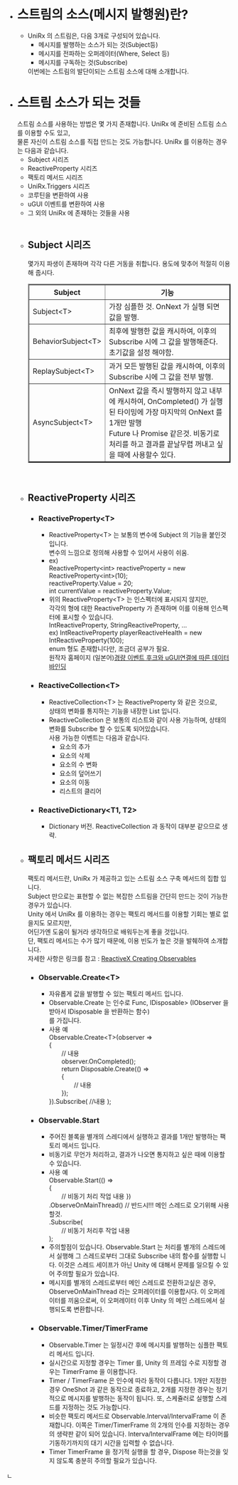 <ul>
  <li><h1>스트림의 소스(메시지 발행원)란?</h1>
    <ul>
      <li>
        UniRx 의 스트림은, 다음 3개로 구성되어 있습니다.
        <ul>
          <li>메시지를 발행하는 소스가 되는 것(Subject등)</li>
          <li>메시지를 전파하는 오퍼레이터(Where, Select 등)</li>
          <li>메시지를 구독하는 것(Subscribe)</li>
        </ul>
        이번에는 스트림의 발단이되는 스트림 소스에 대해 소개합니다.
      </li>
    </ul>
  </li>
  
  <li><h1>스트림 소스가 되는 것들</h1>
    스트림 소스를 사용하는 방법은 몇 가지 존재합니다. UniRx 에 준비된 스트림 소스를 이용할 수도 있고,<br>
    물론 자신이 스트림 소스를 직접 만드는 것도 가능합니다. UniRx 를 이용하는 경우는 다음과 같습니다.
    <ul>
      <li>Subject 시리즈</l>
      <li>ReactiveProperty 시리즈</li>
      <li>팩토리 메서드 시리즈</li>
      <li>UniRx.Triggers 시리즈</li>
      <li>코루틴을 변환하여 사용</li>
      <li>uGUI 이벤트를 변환하여 사용</li>
      <li>그 외의 UniRx 에 존재하는 것들을 사용</li>
    </ul><br>
    <ul>
      <li>
        <h2>Subject 시리즈</h2>
        몇가지 파생이 존재하며 각각 다른 거동을 취합니다. 용도에 맞추어 적절히 이용해 줍시다.
        <table border="2">
          <tr>
            <th>Subject</th>
            <th>기능</th>
          </tr>
          <tr>
            <td>Subject&ltT&gt</td>
            <td>가장 심플한 것. OnNext 가 실행 되면 값을 발행.</td>
          </tr>
          <tr>
            <td>BehaviorSubject&ltT&gt</td>
            <td>최후에 발행한 값을 캐시하여, 이후의 Subscribe 시에 그 값을 발행해준다.<br>
                초기값을 설정 해야함.
            </td>
          </tr>
          <tr>
            <td>ReplaySubject&ltT&gt</td>
            <td>과거 모든 발행된 값을 캐시하여, 이후의 Subscribe 시에 그 값을 전부 발행.</td>
          </tr>
          <tr>
            <td>AsyncSubject&ltT&gt</td>
            <td>OnNext 값을 즉시 발행하지 않고 내부에 캐시하여, OnCompleted() 가 실행된 타이밍에 가장 마지막의 OnNext 를 1개만 발행<br>
                Future 나 Promise 같은것. 비동기로 처리를 하고 결과를 끝날무렵 꺼내고 싶을 때에 사용할수 있다.
            </td>
          </tr>
        </table>
      </li><br>
      <li>
        <h2>ReactiveProperty 시리즈</h2>
        <ul>
          <li><h3>ReactiveProperty&ltT&gt</h3>
          <ul>
            <li>ReactiveProperty&ltT&gt 는 보통의 변수에 Subject 의 기능을 붙인것 입니다.<br>
              변수의 느낌으로 정의해 사용할 수 있어서 사용이 쉬움.
            </li>
            <li>ex)<br>
              ReactiveProperty&ltint&gt reactiveProperty = new ReactiveProperty&ltint&gt(10);<br>
              reactiveProperty.Value = 20;<br>
              int currentValue = reactiveProperty.Value;<br>
            </li>
            <li>위의 ReactiveProperty&ltT&gt 는 인스펙터에 표시되지 않지만,<br>
                각각의 형에 대한 ReactiveProperty 가 존재하며 이를 이용해 인스펙터에 표시할 수 있습니다.<br>
                IntReactiveProperty, StringReactiveProperty, ...<br>
                ex) IntReactiveProperty playerReactiveHealth = new IntReactiveProperty(100);<br>
                enum 형도 존재합니다만, 조금더 공부가 필요.<br>
                원작자 홈페이지 (일본어)<a href="http://neue.cc/2015/04/13_510.html">경량 이벤트 후크와 uGUI연결에 따른 데이터바인딩</a>
            </li>
          </ul>
          </li>
          <li><h3>ReactiveCollection&ltT&gt</h3>
          <ul>
            <li>ReactiveCollection&ltT&gt 는 ReactiveProperty 와 같은 것으로,<br>
                상태의 변화를 통지하는 기능을 내장한 List<T> 입니다.
            </li>
            <li>ReactiveCollection 은 보통의 리스트와 같이 사용 가능하며, 상태의 변화를 Subscribe 할 수 있도록 되어있습니다.<br>
                사용 가능한 이벤트는 다음과 같습니다.
              <ul>
                <li>요소의 추가</li>
                <li>요소의 삭제</li>
                <li>요소의 수 변화</li>
                <li>요소의 덮어쓰기</li>
                <li>요소의 이동</li>
                <li>리스트의 클리어</li>
              </ul>
            </li>
          </ul>
          </li>
          <li><h3>ReactiveDictionary&ltT1, T2&gt</h3>
          <ul>
              <li>Dictionary 버전. ReactiveCollection 과 동작이 대부분 같으므로 생략.</li>
          </ul>
          </li>
        </ul>
      </li>
      <li><h2>팩토리 메서드 시리즈</h2>
        팩토리 메서드란, UniRx 가 제공하고 있는 스트림 소스 구축 메서드의 집합 입니다.<br>
        Subject 만으로는 표현할 수 없는 복잡한 스트림을 간단히 만드는 것이 가능한 경우가 있습니다.<br>
        Unity 에서 UniRx 를 이용하는 경우는 팩토리 메서드를 이용할 기회는 별로 없을지도 모르지만,<br>
        어딘가엔 도움이 될거라 생각하므로 배워두는게 좋을 것입니다.<br>
        단, 팩토리 메서드는 수가 많기 때문에, 이용 빈도가 높은 것을 발췌하여 소개합니다.<br>
        자세한 사항은 링크를 참고 : 
        <a href="http://reactivex.io/documentation/ko/operators.html">ReactiveX Creating Observables</a><br>
        <ul>
          <li><h3>Observable.Create&ltT&gt</h3>
            <ul>
              <li>자유롭게 값을 발행할 수 있는 팩토리 메서드 입니다.</li>
              <li>Observable.Create 는 인수로 Func<IObserver<T>, IDisposable> 
                (IObserver<T> 을 받아서 IDisposable 을 반환하는 함수)<br>
                를 가집니다.</li>
              <li>사용 예<br>
                Observable.Create&ltT&gt(observer =&gt<br>
                {<br>
                &emsp;&emsp;// 내용<br>
                &emsp;&emsp;observer.OnCompleted();<br>
                &emsp;&emsp;return Disposable.Create(() =&gt<br>
                &emsp;&emsp;{<br>
                &emsp;&emsp;&emsp;&emsp;// 내용<br>
                &emsp;&emsp;});<br>
                }).Subscribe( //내용 );</li>
            </ul>
          </li>
          <li><h3>Observable.Start</h3>
            <ul>
              <li>주어진 블록을 별개의 스레디에서 실행하고 결과를 1개만 발행하는 팩토리 메서드 입니다.</li>
              <li>비동기로 무언가 처리하고, 결과가 나오면 통지하고 싶은 때에 이용할 수 있습니다.</li>
              <li>사용 예<br>
                Observable.Start(() =&gt<br>
                {<br>
                &emsp;&emsp;// 비동기 처리 작업 내용
                })<br>
                .ObserveOnMainThread() // 반드시!!! 메인 스레드로 오기위해 사용할것.<br>
                .Subscribe(<br>
                &emsp;&emsp;// 비동기 처리후 작업 내용<br>
                );<br>
              </li>
              <li>주의할점이 있습니다. Observable.Start 는 처리를 별개의 스레드에서 실행해 그 스레드로부터 그대로 Subscribe 내의 함수를 실행합                 니다. 이것은 스레드 세이프가 아닌 Unity 에 대해서 문제를 일으킬 수 있어 주의할 필요가 있습니다.</li>
              <li>메시지를 별개의 스레드로부터 메인 스레드로 전환하고싶은 경우, ObserveOnMainThread 라는 오퍼레이터를 이용합시다. 
                이 오퍼레이터를 끼움으로써, 이 오퍼레이터 이후 Unity 의 메인 스레드에서 실행되도록 변환합니다.</li>
            </ul>
          </li>
          <li><h3>Observable.Timer/TimerFrame</h3>
            <ul>
              <li>Observable.Timer 는 일정시간 후에 메시지를 발행하는 심플한 팩토리 메서드 입니다.</li>
              <li>실시간으로 지정할 경우는 Timer 를, Unity 의 프레임 수로 지정할 경우는 TimerFrame 을 이용합니다.</li>
              <li>Timer / TimerFrame 은 인수에 따라 동작이 다릅니다. 1개만 지정한 경우 OneShot 과 같은 동작으로 종료하고,
              2개를 지정한 경우는 정기적으로 메시지를 발행하는 동작이 됩니다. 또, 스케쥴러로 실행할 스레드를 지정하는 것도 가능합니다.</li>
              <li>비슷한 팩토리 메서드로 Observable.Interval/IntervalFrame 이 존재합니다. 이쪽은 Timer/TimerFrame 의 2개의 인수를 
                지정하는 경우의 생략판 같이 되어 있습니다. Interva/IntervalFrame 에는 타이머를 기동하기까지의 대기 시간을 
                입력할 수 없습니다.</li>
              <li>Timer TimerFrame 을 정기적 실행을 할 경우, Dispose 하는것을 잊지 않도록 충분히 주의할 필요가 있습니다.</li>
            </ul>
          </li>
        </ul>
      </li>
    </ul>
  </li>
</ul>
ㄴ
